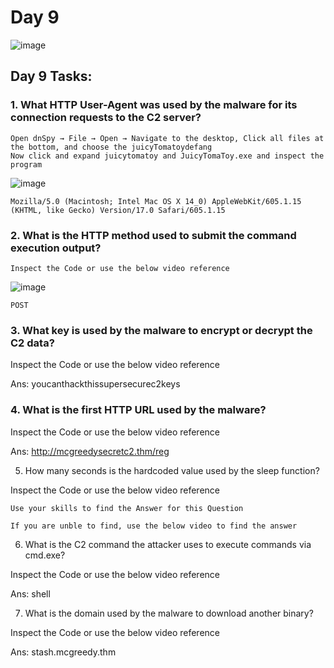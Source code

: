 # Day 9
![image](https://github.com/W4W1R3/Advent-Of-Cyber-2023-Walkthroughs/assets/57982315/e9e34e47-bde4-4d30-9c1d-1976b674f13c)

## Day 9 Tasks:

### 1. What HTTP User-Agent was used by the malware for its connection requests to the C2 server?

    Open dnSpy → File → Open → Navigate to the desktop, Click all files at the bottom, and choose the juicyTomatoydefang
    Now click and expand juicytomatoy and JuicyTomaToy.exe and inspect the program

![image](https://github.com/W4W1R3/Advent-Of-Cyber-2023-Walkthroughs/assets/57982315/2dd1b23a-b921-4847-9bf9-924e6f6679a0)


    Mozilla/5.0 (Macintosh; Intel Mac OS X 14_0) AppleWebKit/605.1.15 (KHTML, like Gecko) Version/17.0 Safari/605.1.15

### 2. What is the HTTP method used to submit the command execution output?

    Inspect the Code or use the below video reference
![image](https://github.com/W4W1R3/Advent-Of-Cyber-2023-Walkthroughs/assets/57982315/4f704f51-e062-476b-a3ba-2a1279d328b4)

    POST




### 3. What key is used by the malware to encrypt or decrypt the C2 data?

Inspect the Code or use the below video reference

Ans: youcanthackthissupersecurec2keys




### 4. What is the first HTTP URL used by the malware?

Inspect the Code or use the below video reference

Ans: http://mcgreedysecretc2.thm/reg

5. How many seconds is the hardcoded value used by the sleep function?

Inspect the Code or use the below video reference

    Use your skills to find the Answer for this Question

    If you are unble to find, use the below video to find the answer

6. What is the C2 command the attacker uses to execute commands via cmd.exe?

Inspect the Code or use the below video reference

Ans: shell

7. What is the domain used by the malware to download another binary?

Inspect the Code or use the below video reference

Ans: stash.mcgreedy.thm

